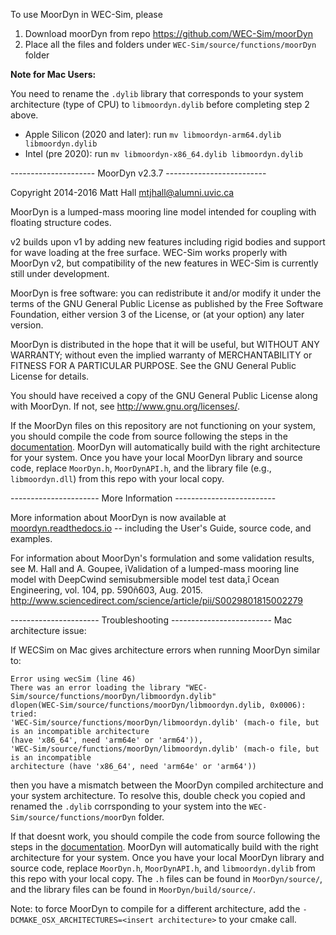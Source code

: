 To use MoorDyn in WEC-Sim, please

1. Download moorDyn from repo <https://github.com/WEC-Sim/moorDyn> 
2. Place all the files and folders under `WEC-Sim/source/functions/moorDyn` folder

**Note for Mac Users:**

You need to rename the `.dylib` library that corresponds to your system architecture 
(type of CPU) to `libmoordyn.dylib` before completing step 2 above. 
- Apple Silicon (2020 and later): run `mv libmoordyn-arm64.dylib libmoordyn.dylib`
- Intel (pre 2020): run `mv libmoordyn-x86_64.dylib libmoordyn.dylib`

--------------------- MoorDyn v2.3.7 -------------------------

Copyright 2014-2016 Matt Hall <mtjhall@alumni.uvic.ca>

MoorDyn is a lumped-mass mooring line model intended for coupling with floating structure codes.

v2 builds upon v1 by adding new features including rigid bodies and support for wave loading at 
the free surface. WEC-Sim works properly with MoorDyn v2, but compatibility of the new features 
in WEC-Sim is currently still under development. 

MoorDyn is free software: you can redistribute it and/or modify 
it under the terms of the GNU General Public License as published 
by the Free Software Foundation, either version 3 of the License, 
or (at your option) any later version.

MoorDyn is distributed in the hope that it will be useful, but 
WITHOUT ANY WARRANTY; without even the implied warranty of 
MERCHANTABILITY or FITNESS FOR A PARTICULAR PURPOSE.  See the GNU 
General Public License for details.

You should have received a copy of the GNU General Public License 
along with MoorDyn.  If not, see <http://www.gnu.org/licenses/>.

If the MoorDyn files on this repository are not functioning on your system, you should compile the code from source following the steps in the [documentation](https://moordyn.readthedocs.io/en/latest/). MoorDyn will automatically build with the right architecture for your system. Once you have your local MoorDyn library and source code, replace `MoorDyn.h`, `MoorDynAPI.h`, and the library file (e.g., `libmoordyn.dll`) from this repo with your local copy.

---------------------- More Information -------------------------

More information about MoorDyn is now available at [moordyn.readthedocs.io](https://moordyn.readthedocs.io/en/latest/) -- including the User's Guide, source code, and examples.  

For information about MoorDyn's formulation and some validation 
results, see M. Hall and A. Goupee, ìValidation of a lumped-mass 
mooring line model with DeepCwind semisubmersible model test 
data,î Ocean Engineering, vol. 104, pp. 590ñ603, Aug. 2015.  
<http://www.sciencedirect.com/science/article/pii/S0029801815002279>

---------------------- Troubleshooting -------------------------
Mac architecture issue:

If WECSim on Mac gives architecture errors when running MoorDyn similar to:

    Error using wecSim (line 46)
    There was an error loading the library "WEC-Sim/source/functions/moorDyn/libmoordyn.dylib"
    dlopen(WEC-Sim/source/functions/moorDyn/libmoordyn.dylib, 0x0006): tried:
    'WEC-Sim/source/functions/moorDyn/libmoordyn.dylib' (mach-o file, but is an incompatible architecture
    (have 'x86_64', need 'arm64e' or 'arm64')),
    'WEC-Sim/source/functions/moorDyn/libmoordyn.dylib' (mach-o file, but is an incompatible
    architecture (have 'x86_64', need 'arm64e' or 'arm64'))

then you have a mismatch between the MoorDyn compiled architecture and your system architecture. To resolve this, double check you copied and renamed the `.dylib` corrsponding to your system into the `WEC-Sim/source/functions/moorDyn` folder.

If that doesnt work, you should compile the code from source following the steps in the [documentation](https://moordyn.readthedocs.io/en/latest/). MoorDyn will automatically build with the right architecture for your system. Once you have your local MoorDyn library and source code, replace `MoorDyn.h`, `MoorDynAPI.h`, and `libmoordyn.dylib` from this repo with your local copy. The `.h` files can be found in `MoorDyn/source/`, and the library files can be found in `MoorDyn/build/source/`. 

Note: to force MoorDyn to compile for a different architecture, add the `-DCMAKE_OSX_ARCHITECTURES=<insert architecture>` to your cmake call. 
